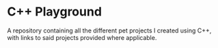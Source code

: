 # C++ Playground
A repository containing all the different pet projects I created using C++, with links to said projects provided where applicable.
